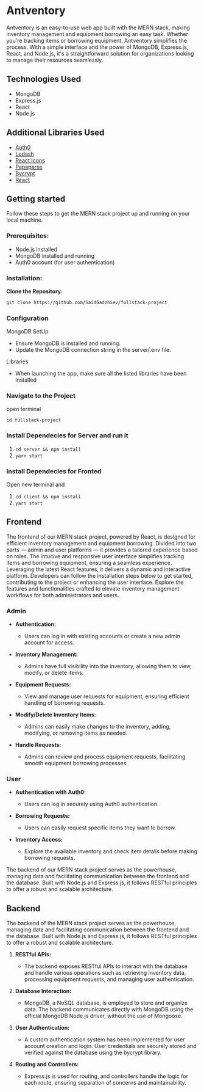 # Antventory

Antventory is an easy-to-use web app built with the MERN stack, making inventory management and equipment borrowing an easy task. Whether you're tracking items or borrowing equipment, Antventory simplifies the process. With a simple interface and the power of MongoDB, Express.js, React, and Node.js, it's a straightforward solution for organizations looking to manage their resources seamlessly.

## Technologies Used

- MongoDB
- Express.js
- React
- Node.js

## Additional Libraries Used

- [Auth0](https://auth0.com/?utm_content=canbranded-auth0-auth0homepage&utm_source=google&utm_campaign=amer_can_can_all_ciam-all_dg-ao_auth0_search_google_text_kw_utm2&utm_medium=cpc&utm_term=auth0%20com-c&utm_id=aNK4z0000004GnQGAU&gad_source=1&gclid=CjwKCAiA2pyuBhBKEiwApLaIO1SOjlu2epo3QI_ywkHDFcFizOGmNIZtuH0Q1cU1zSmlqWRP-RFKzxoCw7MQAvD_BwE)
- [Lodash](https://lodash.com/)
- [React Icons](https://react-icons.github.io/react-icons/)
- [Papaparse](https://www.npmjs.com/package/react-papaparse)
- [Bycrypt](https://www.npmjs.com/package/bcryptjs-react)
- [React](https://www.npmjs.com/package/react-router-dom)

## Getting started

Follow these steps to get the MERN stack project up and running on your local machine.

### Prerequisites:

- Node.js installed
- MongoDB installed and running
- Auth0 account (for user authentication)

### Installation:

**Clone the Repository:**

```bash
git clone https://github.com/SaidGadzhiev/fullstack-project
```

### Configuration

MongoDB SetUp

- Ensure MongoDB is installed and running.
- Update the MongoDB connection string in the server/.env file.

Libraries

- When launching the app, make sure all the listed libraries have been installed

### Navigate to the Project

open terminal

`cd fullstack-project `

### Install Dependecies for Server and run it

1.  `cd server && npm install `
2.  `yarn start`

### Install Dependecies for Fronted

Open new terminal and

1.  `cd client && npm install`
2.  `yarn start`

## Frontend

The frontend of our MERN stack project, powered by React, is designed for efficient inventory management and equipment borrowing. Divided into two parts — admin and user platforms — it provides a tailored experience based on roles. The intuitive and responsive user interface simplifies tracking items and borrowing equipment, ensuring a seamless experience. Leveraging the latest React features, it delivers a dynamic and interactive platform. Developers can follow the installation steps below to get started, contributing to the project or enhancing the user interface. Explore the features and functionalities crafted to elevate inventory management workflows for both administrators and users.

### Admin

- **Authentication:**

  - Users can log in with existing accounts or create a new admin account for access.

- **Inventory Management:**

  - Admins have full visibility into the inventory, allowing them to view, modify, or delete items.

- **Equipment Requests:**

  - View and manage user requests for equipment, ensuring efficient handling of borrowing requests.

- **Modify/Delete Inventory Items:**

  - Admins can easily make changes to the inventory, adding, modifying, or removing items as needed.

- **Handle Requests:**
  - Admins can review and process equipment requests, facilitating smooth equipment borrowing processes.

### User

- **Authentication with Auth0:**

  - Users can log in securely using Auth0 authentication.

- **Borrowing Requests:**

  - Users can easily request specific items they want to borrow.

- **Inventory Access:**
  - Explore the available inventory and check item details before making borrowing requests.

The backend of our MERN stack project serves as the powerhouse, managing data and facilitating communication between the frontend and the database. Built with Node.js and Express.js, it follows RESTful principles to offer a robust and scalable architecture.

## Backend

The backend of the MERN stack project serves as the powerhouse, managing data and facilitating communication between the frontend and the database. Built with Node.js and Express.js, it follows RESTful principles to offer a robust and scalable architecture.

1. **RESTful APIs:**

   - The backend exposes RESTful APIs to interact with the database and handle various operations such as retrieving inventory data, processing equipment requests, and managing user authentication.

2. **Database Interaction:**

   - MongoDB, a NoSQL database, is employed to store and organize data. The backend communicates directly with MongoDB using the official MongoDB Node.js driver, without the use of Mongoose.

3. **User Authentication:**

   - A custom authentication system has been implemented for user account creation and login. User credentials are securely stored and verified against the database using the bycrypt library.

4. **Routing and Controllers:**
   - Express.js is used for routing, and controllers handle the logic for each route, ensuring separation of concerns and maintainability.
